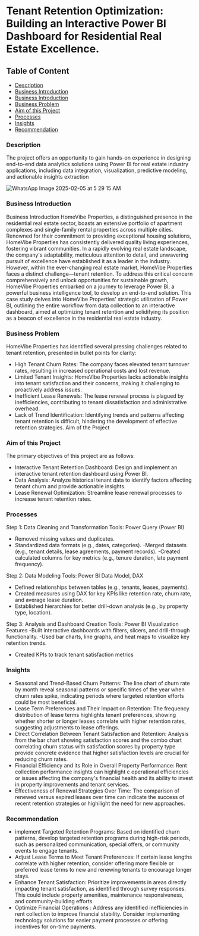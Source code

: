 # Tenant Retention Optimization: Building an Interactive Power BI Dashboard for Residential Real Estate Excellence.
## Table of Content
   - [Description](#description)
   - [Business Introduction](#business-introduction)
   - [Business Introduction](#business-introduction)
   - [Business Problem](#business-problem)
   - [Aim of this Project](#aim-of-this-project)
   - [Processes](#processes)
   - [Insights](#insights)
   - [Recommendation](#recommendation)
    

### Description
The project offers an opportunity to gain hands-on experience in designing end-to-end data analytics solutions using Power BI for real estate industry applications, including data integration, visualization, predictive modeling, and actionable insights extraction

![WhatsApp Image 2025-02-05 at 5 29 15 AM](https://github.com/user-attachments/assets/f6f7f6ff-7f83-4830-a92f-0cd04941a380)

### Business Introduction
Business Introduction
HomeVibe Properties, a distinguished presence in the residential real estate sector, boasts an extensive portfolio of apartment complexes and single-family rental properties across multiple cities. Renowned for their commitment to providing exceptional housing solutions, HomeVibe Properties has consistently delivered quality living experiences, fostering vibrant communities. In a rapidly evolving real estate landscape, the company's adaptability, meticulous attention to detail, and unwavering pursuit of excellence have established it as a leader in the industry.
However, within the ever-changing real estate market, HomeVibe Properties faces a distinct challenge—tenant retention. To address this critical concern comprehensively and unlock opportunities for sustainable growth, HomeVibe Properties embarked on a journey to leverage Power BI, a powerful business intelligence tool, to develop an end-to-end solution. This case study delves into HomeVibe Properties' strategic utilization of Power BI, outlining the entire workflow from data collection to an interactive dashboard, aimed at optimizing tenant retention and solidifying its position as a beacon of excellence in the residential real estate industry.
### Business Problem
HomeVibe Properties has identified several pressing challenges related to tenant retention, presented in bullet points for clarity:
- High Tenant Churn Rates: The company faces elevated tenant turnover rates, resulting in increased operational costs and lost revenue.
- Limited Tenant Insights: HomeVibe Properties lacks actionable insights into tenant satisfaction and their concerns, making it challenging to proactively address issues.
- Inefficient Lease Renewals: The lease renewal process is plagued by inefficiencies, contributing to tenant dissatisfaction and administrative overhead.
- Lack of Trend Identification: Identifying trends and patterns affecting tenant retention is difficult, hindering the development of effective retention strategies.
Aim of the Project
### Aim of this Project
The primary objectives of this project are as follows:
- Interactive Tenant Retention Dashboard: Design and implement an interactive tenant retention dashboard using Power BI. 
- Data Analysis: Analyze historical tenant data to identify factors affecting tenant churn and provide actionable insights. 
- Lease Renewal Optimization: Streamline lease renewal processes to increase tenant retention rates.

### Processes 
Step 1: Data Cleaning and Transformation
  Tools: Power Query (Power BI)
   - Removed missing values and duplicates.
   - Standardized data formats (e.g., dates, categories).
   -Merged datasets (e.g., tenant details, lease agreements, payment records).
   -Created calculated columns for key metrics (e.g., tenure duration, late payment frequency).

Step 2: Data Modeling
  Tools: Power BI Data Model, DAX
  - Defined relationships between tables (e.g., tenants, leases, payments).
  - Created measures using DAX for key KPIs like retention rate, churn rate, and average lease duration.
  - Established hierarchies for better drill-down analysis (e.g., by property type, location).

Step 3: Analysis and Dashboard Creation
  Tools: Power BI Visualization Features
   -Built interactive dashboards with filters, slicers, and drill-through functionality.
   -Used bar charts, line graphs, and heat maps to visualize key retention trends.
   - Created KPIs to track tenant satisfaction metrics

### Insights
- Seasonal and Trend-Based Churn Patterns: The line chart of churn rate by month reveal seasonal patterns or specific times of the year when churn rates
spike, indicating periods where targeted retention efforts could be most beneficial.
- Lease Term Preferences and Their Impact on Retention: The frequency distribution of lease terms highlights tenant preferences, showing whether shorter or
longer leases correlate with higher retention rates, suggesting adjustments to lease offerings.
- Direct Correlation Between Tenant Satisfaction and Retention: Analysis from the bar chart showing satisfaction scores and the combo chart correlating
churn status with satisfaction scores by property type provide concrete evidence that higher satisfaction levels are crucial for reducing churn rates.
- Financial Efficiency and its Role in Overall Property Performance: Rent collection performance insights can highlight c operational efficiencies or issues
affecting the company's financial health and its ability to invest in property improvements and tenant services.
- Effectiveness of Renewal Strategies Over Time: The comparison of renewed versus expired leases over time can indicate the success of recent retention
strategies or highilight the need for new approaches.
 
### Recommendation
- implement Targeted Retention Programs: Based on identified churn patterns, develop targeted retention programs during high-risk periods, such as
personalized communication, special offers, or community events to engage tenants.
- Adjust Lease Terms to Meet Tenant Preferences: If certain lease lengths correlate with higher retention, consider offering more flexible or preferred lease
terms to new and renewing tenants to encourage longer stays.
- Enhance Tenant Satisfaction: Prioritize improvements in areas directly impacting tenant satisfaction, as identified through survey responses. This could
include property amenities, maintenance responsiveness, and community-building efforts.
- Optimize Financial Operations : Address any identified inefficiencies in rent collection to improve financial stability. Consider implementing technology
solutions for easier payment processes or offering incentives for on-time payments.


     






